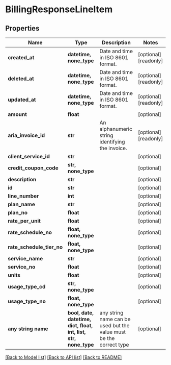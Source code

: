 # BillingResponseLineItem


## Properties
Name | Type | Description | Notes
------------ | ------------- | ------------- | -------------
**created_at** | **datetime, none_type** | Date and time in ISO 8601 format. | [optional] [readonly] 
**deleted_at** | **datetime, none_type** | Date and time in ISO 8601 format. | [optional] [readonly] 
**updated_at** | **datetime, none_type** | Date and time in ISO 8601 format. | [optional] [readonly] 
**amount** | **float** |  | [optional] 
**aria_invoice_id** | **str** | An alphanumeric string identifying the invoice. | [optional] [readonly] 
**client_service_id** | **str** |  | [optional] 
**credit_coupon_code** | **str, none_type** |  | [optional] 
**description** | **str** |  | [optional] 
**id** | **str** |  | [optional] 
**line_number** | **int** |  | [optional] 
**plan_name** | **str** |  | [optional] 
**plan_no** | **float** |  | [optional] 
**rate_per_unit** | **float** |  | [optional] 
**rate_schedule_no** | **float, none_type** |  | [optional] 
**rate_schedule_tier_no** | **float, none_type** |  | [optional] 
**service_name** | **str** |  | [optional] 
**service_no** | **float** |  | [optional] 
**units** | **float** |  | [optional] 
**usage_type_cd** | **str, none_type** |  | [optional] 
**usage_type_no** | **float, none_type** |  | [optional] 
**any string name** | **bool, date, datetime, dict, float, int, list, str, none_type** | any string name can be used but the value must be the correct type | [optional]

[[Back to Model list]](../README.md#documentation-for-models) [[Back to API list]](../README.md#documentation-for-api-endpoints) [[Back to README]](../README.md)


